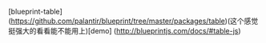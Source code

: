 

[blueprint-table]
(https://github.com/palantir/blueprint/tree/master/packages/table)(这个感觉挺强大的看看能不能用上)[demo]
(http://blueprintjs.com/docs/#table-js)

